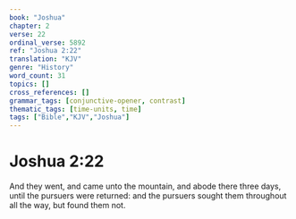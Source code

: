 ```yaml
---
book: "Joshua"
chapter: 2
verse: 22
ordinal_verse: 5892
ref: "Joshua 2:22"
translation: "KJV"
genre: "History"
word_count: 31
topics: []
cross_references: []
grammar_tags: [conjunctive-opener, contrast]
thematic_tags: [time-units, time]
tags: ["Bible","KJV","Joshua"]
---
```


# Joshua 2:22

And they went, and came unto the mountain, and abode there three days, until the pursuers were returned: and the pursuers sought them throughout all the way, but found them not.
